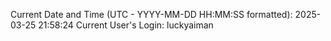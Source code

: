 Current Date and Time (UTC - YYYY-MM-DD HH:MM:SS formatted): 2025-03-25 21:58:24
Current User's Login: luckyaiman
